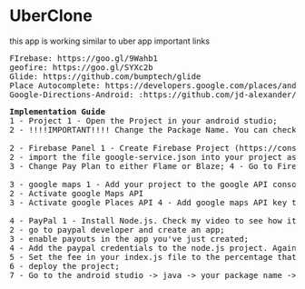 # UberClone
this app is working similar to uber app
important links

<pre>
FIrebase: https://goo.gl/9Wahb1
geofire: https://goo.gl/SYXc2b
Glide: https://github.com/bumptech/glide
Place Autocomplete: https://developers.google.com/places/android-api/autocomplete
Google-Directions-Android: :https://github.com/jd-alexander/google-directions-android
</pre>
<pre>
<b>Implementation Guide</b>
1 - Project 1 - Open the Project in your android studio;
2 - !!!!IMPORTANT!!!! Change the Package Name. You can check how to do that here (https://stackoverflow.com/questions/16804093/android-studio-rename-package)

2 - Firebase Panel 1 - Create Firebase Project (https://console.firebase.google.com/); 
2 - import the file google-service.json into your project as the instructions say;
3 - Change Pay Plan to either Flame or Blaze; 4 - Go to Firebase -> Registration and activate Login/Registrtion with email 5 - Go to Firebase -> storage and activate it;

3 - google maps 1 - Add your project to the google API console (https://console.cloud.google.com/apis?pli=1) 
2 - Activate google Maps API
3 - Activate google Places API 4 - Add google maps API key to the res/values/Strings.xml file in the string google_maps_key

4 - PayPal 1 - Install Node.js. Check my video to see how it is done (https://www.youtube.com/watch?v=nLxH15a4-6g&list=PLxabZQCAe5fgXx8cn2iKOtt0VFJrf5bOd&index=42); 
2 - go to paypal developer and create an app;
3 - enable payouts in the app you've just created;
4 - Add the paypal credentials to the node.js project. Again follow the youtube video to see how it is done;
5 - Set the fee in your index.js file to the percentage that you want 
6 - deploy the project; 
7 - Go to the android studio -> java -> your package name -> PayPalConfig: a) add the PAYPAL_CLIENT_ID which you get from the paypal developer control Panel; b) add the PAYPAL_PAYOUT_URL which you get in the firebase control panel -> functions and the url that you want is the payouts;
</pre>
